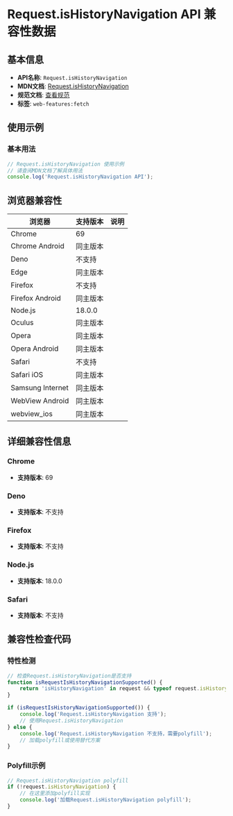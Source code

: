 # Request.isHistoryNavigation API 兼容性数据

## 基本信息

- **API名称**: `Request.isHistoryNavigation`
- **MDN文档**: [Request.isHistoryNavigation](https://developer.mozilla.org/docs/Web/API/Request/isHistoryNavigation)
- **规范文档**: [查看规范](https://fetch.spec.whatwg.org/#ref-for-dom-request-ishistorynavigation①)
- **标签**: `web-features:fetch`

## 使用示例

### 基本用法

```javascript
// Request.isHistoryNavigation 使用示例
// 请查阅MDN文档了解具体用法
console.log('Request.isHistoryNavigation API');
```

## 浏览器兼容性

| 浏览器 | 支持版本 | 说明 |
|--------|----------|------|
| Chrome | 69 |  |
| Chrome Android | 同主版本 |  |
| Deno | 不支持 |  |
| Edge | 同主版本 |  |
| Firefox | 不支持 |  |
| Firefox Android | 同主版本 |  |
| Node.js | 18.0.0 |  |
| Oculus | 同主版本 |  |
| Opera | 同主版本 |  |
| Opera Android | 同主版本 |  |
| Safari | 不支持 |  |
| Safari iOS | 同主版本 |  |
| Samsung Internet | 同主版本 |  |
| WebView Android | 同主版本 |  |
| webview_ios | 同主版本 |  |

## 详细兼容性信息

### Chrome

- **支持版本**: 69

### Deno

- **支持版本**: 不支持

### Firefox

- **支持版本**: 不支持

### Node.js

- **支持版本**: 18.0.0

### Safari

- **支持版本**: 不支持

## 兼容性检查代码

### 特性检测

```javascript
// 检查Request.isHistoryNavigation是否支持
function isRequestIsHistoryNavigationSupported() {
    return 'isHistoryNavigation' in request && typeof request.isHistoryNavigation === 'function';
}

if (isRequestIsHistoryNavigationSupported()) {
    console.log('Request.isHistoryNavigation 支持');
    // 使用Request.isHistoryNavigation
} else {
    console.log('Request.isHistoryNavigation 不支持，需要polyfill');
    // 加载polyfill或使用替代方案
}
```

### Polyfill示例

```javascript
// Request.isHistoryNavigation polyfill
if (!request.isHistoryNavigation) {
    // 在这里添加polyfill实现
    console.log('加载Request.isHistoryNavigation polyfill');
}
```

